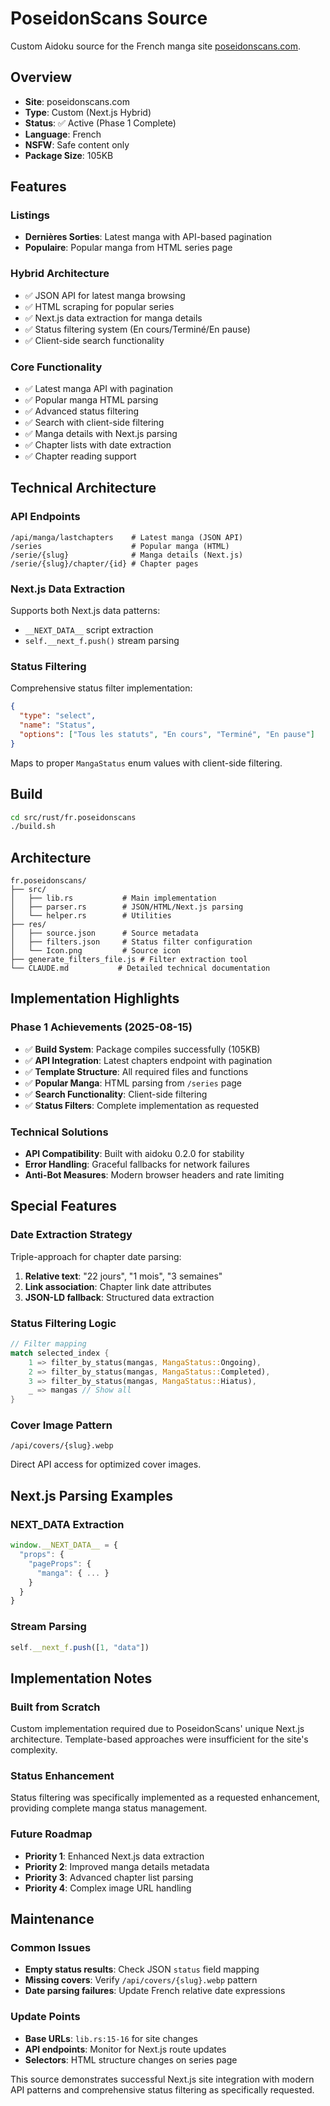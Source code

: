 # PoseidonScans Source

Custom Aidoku source for the French manga site [poseidonscans.com](https://poseidonscans.com).

## Overview

- **Site**: poseidonscans.com
- **Type**: Custom (Next.js Hybrid)
- **Status**: ✅ Active (Phase 1 Complete)
- **Language**: French
- **NSFW**: Safe content only
- **Package Size**: 105KB

## Features

### Listings
- **Dernières Sorties**: Latest manga with API-based pagination
- **Populaire**: Popular manga from HTML series page

### Hybrid Architecture
- ✅ JSON API for latest manga browsing
- ✅ HTML scraping for popular series
- ✅ Next.js data extraction for manga details
- ✅ Status filtering system (En cours/Terminé/En pause)
- ✅ Client-side search functionality

### Core Functionality
- ✅ Latest manga API with pagination
- ✅ Popular manga HTML parsing
- ✅ Advanced status filtering
- ✅ Search with client-side filtering
- ✅ Manga details with Next.js parsing
- ✅ Chapter lists with date extraction
- ✅ Chapter reading support

## Technical Architecture

### API Endpoints
```
/api/manga/lastchapters    # Latest manga (JSON API)
/series                    # Popular manga (HTML)
/serie/{slug}              # Manga details (Next.js)
/serie/{slug}/chapter/{id} # Chapter pages
```

### Next.js Data Extraction
Supports both Next.js data patterns:
- `__NEXT_DATA__` script extraction
- `self.__next_f.push()` stream parsing

### Status Filtering
Comprehensive status filter implementation:
```json
{
  "type": "select",
  "name": "Status",
  "options": ["Tous les statuts", "En cours", "Terminé", "En pause"]
}
```

Maps to proper `MangaStatus` enum values with client-side filtering.

## Build

```bash
cd src/rust/fr.poseidonscans
./build.sh
```

## Architecture

```
fr.poseidonscans/
├── src/
│   ├── lib.rs           # Main implementation
│   ├── parser.rs        # JSON/HTML/Next.js parsing
│   └── helper.rs        # Utilities
├── res/
│   ├── source.json      # Source metadata
│   ├── filters.json     # Status filter configuration
│   └── Icon.png         # Source icon
├── generate_filters_file.js # Filter extraction tool
└── CLAUDE.md           # Detailed technical documentation
```

## Implementation Highlights

### Phase 1 Achievements (2025-08-15)
- ✅ **Build System**: Package compiles successfully (105KB)
- ✅ **API Integration**: Latest chapters endpoint with pagination
- ✅ **Template Structure**: All required files and functions
- ✅ **Popular Manga**: HTML parsing from `/series` page
- ✅ **Search Functionality**: Client-side filtering
- ✅ **Status Filters**: Complete implementation as requested

### Technical Solutions
- **API Compatibility**: Built with aidoku 0.2.0 for stability
- **Error Handling**: Graceful fallbacks for network failures
- **Anti-Bot Measures**: Modern browser headers and rate limiting

## Special Features

### Date Extraction Strategy
Triple-approach for chapter date parsing:
1. **Relative text**: "22 jours", "1 mois", "3 semaines"
2. **Link association**: Chapter link date attributes
3. **JSON-LD fallback**: Structured data extraction

### Status Filtering Logic
```rust
// Filter mapping
match selected_index {
    1 => filter_by_status(mangas, MangaStatus::Ongoing),
    2 => filter_by_status(mangas, MangaStatus::Completed),
    3 => filter_by_status(mangas, MangaStatus::Hiatus),
    _ => mangas // Show all
}
```

### Cover Image Pattern
```
/api/covers/{slug}.webp
```
Direct API access for optimized cover images.

## Next.js Parsing Examples

### __NEXT_DATA__ Extraction
```javascript
window.__NEXT_DATA__ = {
  "props": {
    "pageProps": {
      "manga": { ... }
    }
  }
}
```

### Stream Parsing
```javascript
self.__next_f.push([1, "data"])
```

## Implementation Notes

### Built from Scratch
Custom implementation required due to PoseidonScans' unique Next.js architecture. Template-based approaches were insufficient for the site's complexity.

### Status Enhancement
Status filtering was specifically implemented as a requested enhancement, providing complete manga status management.

### Future Roadmap
- **Priority 1**: Enhanced Next.js data extraction
- **Priority 2**: Improved manga details metadata
- **Priority 3**: Advanced chapter list parsing
- **Priority 4**: Complex image URL handling

## Maintenance

### Common Issues
- **Empty status results**: Check JSON `status` field mapping
- **Missing covers**: Verify `/api/covers/{slug}.webp` pattern
- **Date parsing failures**: Update French relative date expressions

### Update Points
- **Base URLs**: `lib.rs:15-16` for site changes
- **API endpoints**: Monitor for Next.js route updates
- **Selectors**: HTML structure changes on series page

This source demonstrates successful Next.js site integration with modern API patterns and comprehensive status filtering as specifically requested.